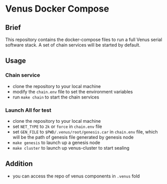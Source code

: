 # Venus Docker Compose


## Brief
This repository contains the docker-compose files to run a full Venus serial software stack. A set of chain services will be started by default.


## Usage 

### Chain service
- clone the repository to your local machine
- modify the `chain.env` file to set the environment variables
- run `make chain` to start the chain services


### Launch All for test
- clone the repository to your local machine
- set `NET_TYPE` to `2k` or `force` in `chain.env` file
- set `GEN_FILE` to `$PWD/.venus/root/genesis.car` in `chain.env` file, which will be the path of genesis file generated by genesis node
- `make genesis` to launch up a genesis node
- `make cluster` to launch up venus-cluster to start sealing


## Addition

- you can access the repo of venus components in `.venus` fold 

